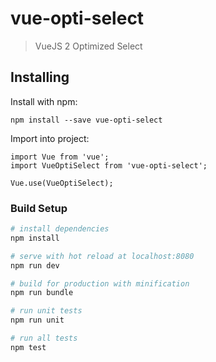 # vue-opti-select

> VueJS 2 Optimized Select

## Installing

Install with npm:
```
npm install --save vue-opti-select
```

Import into project:
```
import Vue from 'vue';
import VueOptiSelect from 'vue-opti-select';

Vue.use(VueOptiSelect);
```

### Build Setup

``` bash
# install dependencies
npm install

# serve with hot reload at localhost:8080
npm run dev

# build for production with minification
npm run bundle

# run unit tests
npm run unit

# run all tests
npm test
```
